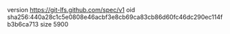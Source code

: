 version https://git-lfs.github.com/spec/v1
oid sha256:440a28c1c5e0808e46acbf3e8cb69ca83cb86d60fc46dc290ec114fb3b6ca713
size 5900
